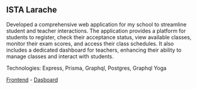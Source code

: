 ## ISTA Larache

Developed a comprehensive web application for my school to streamline student and teacher interactions. The application provides a platform for students to register, check their acceptance status, view available classes, monitor their exam scores, and access their class schedules. It also includes a dedicated dashboard for teachers, enhancing their ability to manage classes and interact with students.

Technologies: Express, Prisma, Graphql, Postgres, Graphql Yoga

[Frontend](https://github.com/mouadmaa/ista-larache-frontend) - [Dasboard](https://github.com/mouadmaa/ista-larache-admin)
